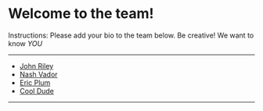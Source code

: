 # Welcome to the team!

Instructions: Please add your bio to the team below. Be creative! We want to know _YOU_

---

- [John Riley](john-riley.md)
- [Nash Vador](nash-vador.md)
- [Eric Plum](eric-plum.md)
- [Cool Dude](new-member.md)

---
